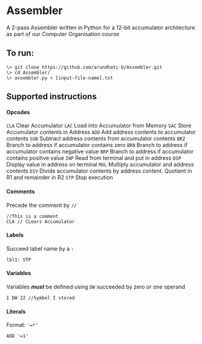 # Assembler
A 2-pass Assembler written in Python for a 12-bit accumulator architecture as part of our Computer Organisation course

## To run:
```
\> git clone https://github.com/arundhati-b/Assembler.git
\> cd Assembler/
\> assembler.py < [input-file-name].txt
```

## Supported instructions

#### Opcodes
`CLA` Clear Accumulator
`LAC` Load into Accumulator from Memory
`SAC` Store Accumulator contents in Address
`ADD` Add address contents to accumulator contents
`SUB` Subtract address contents from accumulator contents
`BRZ` Branch to address if accumulator contains zero
`BRN` Branch to address if accumulator contains negative value
`BRP` Branch to address if accumulator contains positive value
`INP` Read from terminal and put in address
`DSP` Display value in address on terminal
`MUL` Multiply accumulator and address contents
`DIV` Divide accumulator contents by address content. Quotient in R1 and remainder in R2
`STP` Stop execution

#### Comments
Precede the comment by `//`
```
//This is a comment
CLA // CLears Accumulator
```

#### Labels
Succeed label name by a `:`
```
lbl1: STP
```

#### Variables
Variables ***must*** be defined using `DW` succeeded by zero or one operand
```
I DW 22 //Symbol I stored
```

#### Literals
Format: `'=*'`
```
ADD '=1'
```

